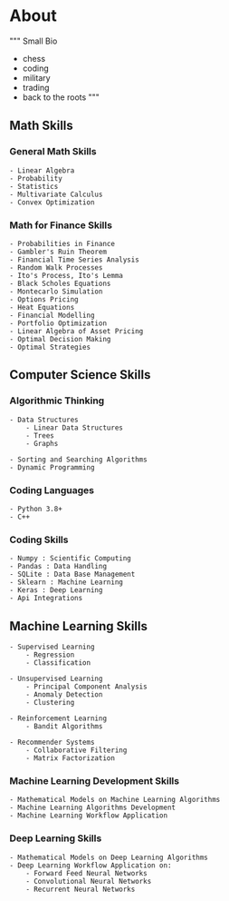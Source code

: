 # About

"""
Small Bio
- chess
- coding
- military
- trading
- back to the roots
"""

## Math Skills

### General Math Skills
    - Linear Algebra
    - Probability
    - Statistics
    - Multivariate Calculus
    - Convex Optimization
    
### Math for Finance Skills
    - Probabilities in Finance
    - Gambler's Ruin Theorem
    - Financial Time Series Analysis
    - Random Walk Processes
    - Ito's Process, Ito's Lemma
    - Black Scholes Equations
    - Montecarlo Simulation
    - Options Pricing
    - Heat Equations
    - Financial Modelling
    - Portfolio Optimization
    - Linear Algebra of Asset Pricing
    - Optimal Decision Making 
    - Optimal Strategies

## Computer Science Skills

### Algorithmic Thinking
    - Data Structures
        - Linear Data Structures
        - Trees
        - Graphs
        
    - Sorting and Searching Algorithms
    - Dynamic Programming

### Coding Languages
    - Python 3.8+
    - C++
    
### Coding Skills
    - Numpy : Scientific Computing
    - Pandas : Data Handling
    - SQLite : Data Base Management
    - Sklearn : Machine Learning
    - Keras : Deep Learning
    - Api Integrations

## Machine Learning Skills
    - Supervised Learning
        - Regression
        - Classification

    - Unsupervised Learning
        - Principal Component Analysis
        - Anomaly Detection
        - Clustering

    - Reinforcement Learning
        - Bandit Algorithms

    - Recommender Systems
        - Collaborative Filtering
        - Matrix Factorization

### Machine Learning Development Skills 
    - Mathematical Models on Machine Learning Algorithms
    - Machine Learning Algorithms Development
    - Machine Learning Workflow Application
    
### Deep Learning Skills
    - Mathematical Models on Deep Learning Algorithms
    - Deep Learning Workflow Application on:
        - Forward Feed Neural Networks
        - Convolutional Neural Networks
        - Recurrent Neural Networks
